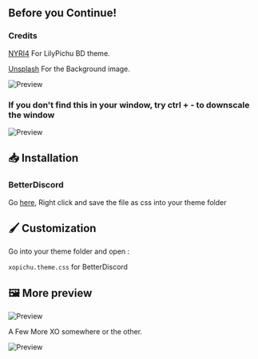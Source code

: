 ## Before you Continue!
### Credits
[NYRI4](https://github.com/NYRI4/LilyPichu) For LilyPichu BD theme.

[Unsplash](https://unsplash.com/photos/ay53qag90W8) For the Background image.

![Preview](https://raw.githubusercontent.com/advyte-byte/XOPichu/main/assets/preview.png)

### If you don't find this in your window, try ctrl + - to downscale the window

![Preview](https://raw.githubusercontent.com/advyte-byte/XOPichu/main/assets/ddf.png)

## 📥 Installation
### BetterDiscord

Go [here](https://raw.githubusercontent.com/advyte-byte/XOPichu/main/xopichu.theme.css), Right click and save the file as css into your theme folder

## 🖌️ Customization
Go into your theme folder and open :

`xopichu.theme.css` for BetterDiscord

## 🖼️ More preview

![Preview](https://raw.githubusercontent.com/advyte-byte/XOPichu/main/assets/inbox.png)

A Few More XO somewhere or the other.

![Preview](https://raw.githubusercontent.com/advyte-byte/XOPichu/main/assets/inbox.png)
